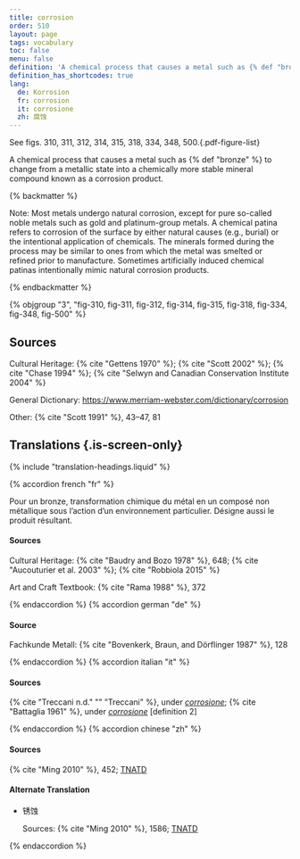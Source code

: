 ```yaml
---
title: corrosion
order: 510
layout: page
tags: vocabulary
toc: false
menu: false
definition: 'A chemical process that causes a metal such as {% def "bronze" %} to change from a metallic state into a chemically more stable mineral compound known as a corrosion product.'
definition_has_shortcodes: true
lang:
  de: Korrosion
  fr: corrosion
  it: corrosione
  zh: 腐蚀
---
```


See figs. 310, 311, 312, 314, 315, 318, 334, 348, 500.{.pdf-figure-list}

A chemical process that causes a metal such as {% def "bronze" %} to change from a metallic state into a chemically more stable mineral compound known as a corrosion product.

{% backmatter %}

Note: Most metals undergo natural corrosion, except for pure so-called noble metals such as gold and platinum-group metals. A chemical patina refers to corrosion of the surface by either natural causes (e.g., burial) or the intentional application of chemicals. The minerals formed during the process may be similar to ones from which the metal was smelted or refined prior to manufacture. Sometimes artificially induced chemical patinas intentionally mimic natural corrosion products.

{% endbackmatter %}

{% objgroup "3", "fig-310, fig-311, fig-312, fig-314, fig-315, fig-318, fig-334, fig-348, fig-500" %}

## Sources

Cultural Heritage: {% cite "Gettens 1970" %}; {% cite "Scott 2002" %}; {% cite "Chase 1994" %}; {% cite "Selwyn and Canadian Conservation Institute 2004" %}

General Dictionary: <https://www.merriam-webster.com/dictionary/corrosion>

Other: {% cite "Scott 1991" %}, 43–47, 81

## Translations {.is-screen-only}

<div class="accordion">
{% include "translation-headings.liquid" %}

{% accordion french "fr" %}

Pour un bronze, transformation chimique du métal en un composé non métallique sous l’action d’un environnement particulier. Désigne aussi le produit résultant.

#### Sources

Cultural Heritage: {% cite "Baudry and Bozo 1978" %}, 648; {% cite "Aucouturier et al. 2003" %}; {% cite "Robbiola 2015" %}

Art and Craft Textbook: {% cite "Rama 1988" %}, 372

{% endaccordion %}
{% accordion german "de" %}

#### Source

Fachkunde Metall: {% cite "Bovenkerk, Braun, and Dörflinger 1987" %}, 128

{% endaccordion %}
{% accordion italian "it" %}

#### Sources

{% cite "Treccani n.d." "" "Treccani" %}, under [*corrosione*](http://www.treccani.it/vocabolario/corrosione); {% cite "Battaglia 1961" %}, under [*corrosione*](http://www.gdli.it/pdf_viewer/Scripts/pdf.js/web/viewer.asp?file=/PDF/GDLI03/GDLI_03_ocr_845.pdf&parola=corrosione) [definition 2]

{% endaccordion %}
{% accordion chinese "zh" %}

#### Sources

{% cite "Ming 2010" %}, 452; [TNATD](https://terms.naer.edu.tw/detail/655779/?index=2)

#### Alternate Translation

- <span lang="zh">锈蚀</span>

    Sources: {% cite "Ming 2010" %}, 1586; [TNATD](https://terms.naer.edu.tw/detail/175745/?index=10)

{% endaccordion %}

</div>
